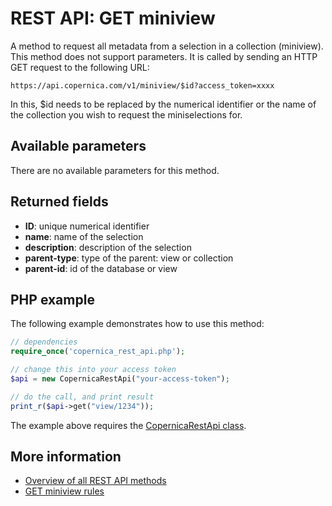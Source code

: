 # REST API: GET miniview

A method to request all metadata from a selection in a collection 
(miniview). This method does not support parameters. It is called by 
sending an HTTP GET request to the following URL:

`https://api.copernica.com/v1/miniview/$id?access_token=xxxx`

In this, $id needs to be replaced by the numerical identifier or the 
name of the collection you wish to request the miniselections for.

## Available parameters

There are no available parameters for this method.

## Returned fields

- **ID**: unique numerical identifier
- **name**: name of the selection
- **description**: description of the selection
- **parent-type**: type of the parent: view or collection
- **parent-id**: id of the database or view

## PHP example

The following example demonstrates how to use this method:

```php
// dependencies
require_once('copernica_rest_api.php');

// change this into your access token
$api = new CopernicaRestApi("your-access-token");

// do the call, and print result
print_r($api->get("view/1234"));
```

The example above requires the [CopernicaRestApi class](rest-php).

## More information

* [Overview of all REST API methods](./rest-api)
* [GET miniview rules](./rest-get-miniview-rules)
